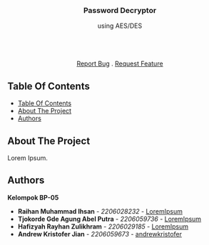 <br/>
<p align="center">
  <a href="https://github.com/andrewkristofer/BP05_PSD23">
  </a>

  <h3 align="center">Password Decryptor</h3>

  <p align="center">
    using AES/DES
    <br/>
    <br/>
    <br/>
    <br/>
    <br/>
    <a href="https://github.com/andrewkristofer/BP05_PSD23/issues">Report Bug</a>
    .
    <a href="https://github.com/andrewkristofer/BP05_PSD23/issues">Request Feature</a>
  </p>
</p>


## Table Of Contents

- [Table Of Contents](#table-of-contents)
- [About The Project](#about-the-project)
- [Authors](#authors)

## About The Project

Lorem Ipsum.

## Authors
**Kelompok BP-05**
- **Raihan Muhammad Ihsan** - _2206028232_ - [LoremIpsum](https://github.com/LoremIpsum/)
- **Tjokorde Gde Agung Abel Putra** - _2206059736_ - [LoremIpsum](https://github.com/LoremIpsum/)
- **Hafizyah Rayhan Zulikhram** - _2206029185_ - [LoremIpsum](https://github.com/LoremIpsum/)
- **Andrew Kristofer Jian** - _2206059673_ - [andrewkristofer](https://github.com/andrewkristofer/)
